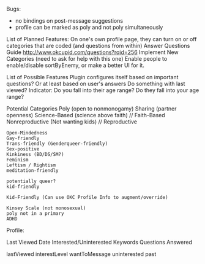 Bugs:
*	no bindings on post-message suggestions
*	profile can be marked as poly and not poly simultaneously


List of Planned Features:
	On one's own profile page, they can turn on or off categories that are coded (and questions from within)
		Answer Questions Guide http://www.okcupid.com/questions?rqid=256
	Implement New Categories (need to ask for help with this one)
	Enable people to enable/disable sortByEnemy, or make a better UI for it.

List of Possible Features
	Plugin configures itself based on important questions? Or at least based on user's answers
	Do something with last viewed?
	Indicator: Do you fall into their age range? Do they fall into your age range?

Potential Categories
	Poly (open to nonmonogamy)
	Sharing (partner openness)
	Science-Based (science above faith) // Faith-Based
	Nonreproductive (Not wanting kids) // Reproductive

	Open-Mindedness
	Gay-friendly
	Trans-friendly (Genderqueer-friendly)
	Sex-positive
	Kinkiness (BD/DS/SM?)
	Feminism
	Leftism / Rightism
	meditation-friendly
	
	potentially queer?
	kid-friendly

	Kid-Friendly (Can use OKC Profile Info to augment/override)

	Kinsey Scale (not monosexual)
	poly not in a primary
	ADHD


Profile:

Last Viewed Date
Interested/Uninterested
Keywords
Questions Answered

lastViewed
interestLevel
	wantToMessage
	uninterested
	past
